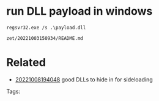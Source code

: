 # run DLL payload in windows
```
regsvr32.exe /s .\payload.dll
```

` zet/20221003150934/README.md `

# Related

- [20221008194048](/zet/20221008194048/README.md) good DLLs to hide in for sideloading

Tags:

    
